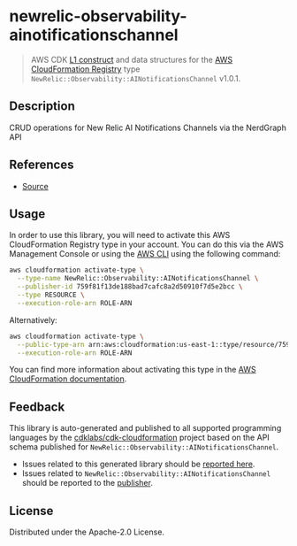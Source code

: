 # newrelic-observability-ainotificationschannel

> AWS CDK [L1 construct](https://docs.aws.amazon.com/cdk/latest/guide/constructs.html) and data structures for the [AWS CloudFormation Registry](https://docs.aws.amazon.com/AWSCloudFormation/latest/UserGuide/registry.html) type `NewRelic::Observability::AINotificationsChannel` v1.0.1.

## Description

CRUD operations for New Relic AI Notifications Channels via the NerdGraph API

## References

* [Source](https://github.com/newrelic/newrelic-cloudformation-resource-providers-ainotificationschannel.git)

## Usage

In order to use this library, you will need to activate this AWS CloudFormation Registry type in your account. You can do this via the AWS Management Console or using the [AWS CLI](https://aws.amazon.com/cli/) using the following command:

```sh
aws cloudformation activate-type \
  --type-name NewRelic::Observability::AINotificationsChannel \
  --publisher-id 759f81f13de188bad7cafc8a2d50910f7d5e2bcc \
  --type RESOURCE \
  --execution-role-arn ROLE-ARN
```

Alternatively:

```sh
aws cloudformation activate-type \
  --public-type-arn arn:aws:cloudformation:us-east-1::type/resource/759f81f13de188bad7cafc8a2d50910f7d5e2bcc/NewRelic-Observability-AINotificationsChannel \
  --execution-role-arn ROLE-ARN
```

You can find more information about activating this type in the [AWS CloudFormation documentation](https://docs.aws.amazon.com/AWSCloudFormation/latest/UserGuide/registry-public.html).

## Feedback

This library is auto-generated and published to all supported programming languages by the [cdklabs/cdk-cloudformation](https://github.com/cdklabs/cdk-cloudformation) project based on the API schema published for `NewRelic::Observability::AINotificationsChannel`.

* Issues related to this generated library should be [reported here](https://github.com/cdklabs/cdk-cloudformation/issues/new?title=Issue+with+%40cdk-cloudformation%2Fnewrelic-observability-ainotificationschannel+v1.0.1).
* Issues related to `NewRelic::Observability::AINotificationsChannel` should be reported to the [publisher](https://github.com/newrelic/newrelic-cloudformation-resource-providers-ainotificationschannel.git).

## License

Distributed under the Apache-2.0 License.
